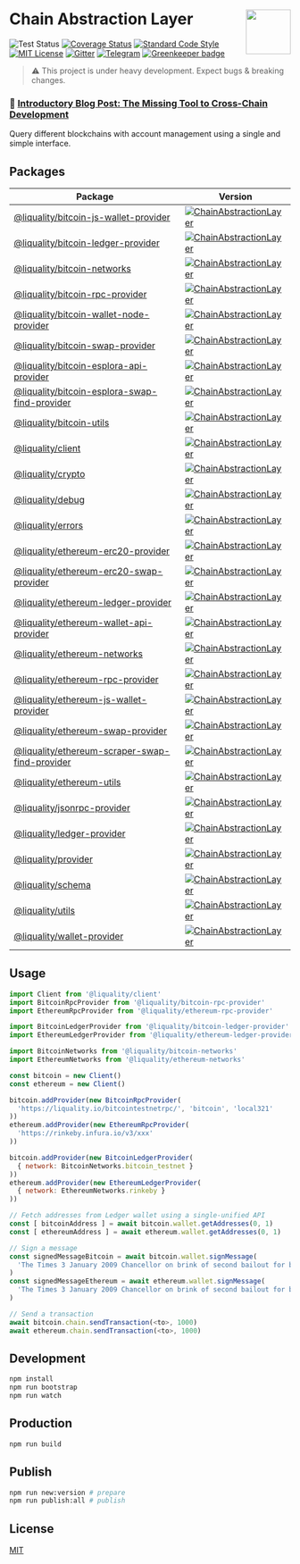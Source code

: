 # Chain Abstraction Layer <img align="right" src="https://raw.githubusercontent.com/liquality/chainabstractionlayer/master/liquality-logo.png" height="80px" />


![Test Status](https://github.com/liquality/chainabstractionlayer/workflows/test/badge.svg)
[![Coverage Status](https://coveralls.io/repos/github/liquality/chainabstractionlayer/badge.svg?branch=master)](https://coveralls.io/github/liquality/chainabstractionlayer?branch=master)
[![Standard Code Style](https://img.shields.io/badge/codestyle-standard-brightgreen.svg)](https://github.com/standard/standard)
[![MIT License](https://img.shields.io/badge/license-MIT-brightgreen.svg)](./LICENSE.md)
[![Gitter](https://img.shields.io/gitter/room/liquality/Lobby.svg)](https://gitter.im/liquality/Lobby?source=orgpage)
[![Telegram](https://img.shields.io/badge/chat-on%20telegram-blue.svg)](https://t.me/Liquality) [![Greenkeeper badge](https://badges.greenkeeper.io/liquality/chainabstractionlayer.svg)](https://greenkeeper.io/)

> :warning: This project is under heavy development. Expect bugs & breaking changes.

### :pencil: [Introductory Blog Post: The Missing Tool to Cross-Chain Development](https://medium.com/liquality/the-missing-tool-to-cross-chain-development-2ebfe898efa1)

Query different blockchains with account management using a single and simple interface.

## Packages

|Package|Version|
|---|---|
|[@liquality/bitcoin-js-wallet-provider](./packages/bitcoin-js-wallet-provider)|[![ChainAbstractionLayer](https://img.shields.io/npm/v/@liquality/bitcoin-js-wallet-provider.svg)](https://npmjs.com/package/@liquality/bitcoin-js-wallet-provider)|
|[@liquality/bitcoin-ledger-provider](./packages/bitcoin-ledger-provider)|[![ChainAbstractionLayer](https://img.shields.io/npm/v/@liquality/bitcoin-ledger-provider.svg)](https://npmjs.com/package/@liquality/bitcoin-ledger-provider)|
|[@liquality/bitcoin-networks](./packages/bitcoin-networks)|[![ChainAbstractionLayer](https://img.shields.io/npm/v/@liquality/bitcoin-networks.svg)](https://npmjs.com/package/@liquality/bitcoin-networks)|
|[@liquality/bitcoin-rpc-provider](./packages/bitcoin-rpc-provider)|[![ChainAbstractionLayer](https://img.shields.io/npm/v/@liquality/bitcoin-rpc-provider.svg)](https://npmjs.com/package/@liquality/bitcoin-rpc-provider)|
|[@liquality/bitcoin-wallet-node-provider](./packages/bitcoin-node-wallet-provider)|[![ChainAbstractionLayer](https://img.shields.io/npm/v/@liquality/bitcoin-node-wallet-provider.svg)](https://npmjs.com/package/@liquality/bitcoin-node-wallet-provider)|
|[@liquality/bitcoin-swap-provider](./packages/bitcoin-swap-provider)|[![ChainAbstractionLayer](https://img.shields.io/npm/v/@liquality/bitcoin-swap-provider.svg)](https://npmjs.com/package/@liquality/bitcoin-swap-provider)|
|[@liquality/bitcoin-esplora-api-provider](./packages/bitcoin-esplora-api-provider)|[![ChainAbstractionLayer](https://img.shields.io/npm/v/@liquality/bitcoin-esplora-api-provider.svg)](https://npmjs.com/package/@liquality/bitcoin-esplora-api-provider)|
|[@liquality/bitcoin-esplora-swap-find-provider](./packages/bitcoin-esplora-swap-find-provider)|[![ChainAbstractionLayer](https://img.shields.io/npm/v/@liquality/bitcoin-esplora-swap-find-provider.svg)](https://npmjs.com/package/@liquality/bitcoin-esplora-swap-find-provider)|
|[@liquality/bitcoin-utils](./packages/bitcoin-utils)|[![ChainAbstractionLayer](https://img.shields.io/npm/v/@liquality/bitcoin-utils.svg)](https://npmjs.com/package/@liquality/bitcoin-utils)|
|[@liquality/client](./packages/client)|[![ChainAbstractionLayer](https://img.shields.io/npm/v/@liquality/client.svg)](https://npmjs.com/package/@liquality/client)|
|[@liquality/crypto](./packages/crypto)|[![ChainAbstractionLayer](https://img.shields.io/npm/v/@liquality/crypto.svg)](https://npmjs.com/package/@liquality/crypto)|
|[@liquality/debug](./packages/debug)|[![ChainAbstractionLayer](https://img.shields.io/npm/v/@liquality/debug.svg)](https://npmjs.com/package/@liquality/debug)|
|[@liquality/errors](./packages/errors)|[![ChainAbstractionLayer](https://img.shields.io/npm/v/@liquality/errors.svg)](https://npmjs.com/package/@liquality/errors)|
|[@liquality/ethereum-erc20-provider](./packages/ethereum-erc20-provider)|[![ChainAbstractionLayer](https://img.shields.io/npm/v/@liquality/ethereum-erc20-provider.svg)](https://npmjs.com/package/@liquality/ethereum-erc20-provider)|
|[@liquality/ethereum-erc20-swap-provider](./packages/ethereum-erc20-swap-provider)|[![ChainAbstractionLayer](https://img.shields.io/npm/v/@liquality/ethereum-erc20-swap-provider.svg)](https://npmjs.com/package/@liquality/ethereum-erc20-swap-provider)|
|[@liquality/ethereum-ledger-provider](./packages/ethereum-ledger-provider)|[![ChainAbstractionLayer](https://img.shields.io/npm/v/@liquality/ethereum-ledger-provider.svg)](https://npmjs.com/package/@liquality/ethereum-ledger-provider)|
|[@liquality/ethereum-wallet-api-provider](./packages/ethereum-wallet-api-provider)|[![ChainAbstractionLayer](https://img.shields.io/npm/v/@liquality/ethereum-wallet-api-provider.svg)](https://npmjs.com/package/@liquality/ethereum-wallet-api-provider)|
|[@liquality/ethereum-networks](./packages/ethereum-networks)|[![ChainAbstractionLayer](https://img.shields.io/npm/v/@liquality/ethereum-networks.svg)](https://npmjs.com/package/@liquality/ethereum-networks)|
|[@liquality/ethereum-rpc-provider](./packages/ethereum-rpc-provider)|[![ChainAbstractionLayer](https://img.shields.io/npm/v/@liquality/ethereum-rpc-provider.svg)](https://npmjs.com/package/@liquality/ethereum-rpc-provider)|
|[@liquality/ethereum-js-wallet-provider](./packages/ethereum-js-wallet-provider)|[![ChainAbstractionLayer](https://img.shields.io/npm/v/@liquality/ethereum-js-wallet-provider.svg)](https://npmjs.com/package/@liquality/ethereum-js-wallet-provider)|
|[@liquality/ethereum-swap-provider](./packages/ethereum-swap-provider)|[![ChainAbstractionLayer](https://img.shields.io/npm/v/@liquality/ethereum-swap-provider.svg)](https://npmjs.com/package/@liquality/ethereum-swap-provider)|
|[@liquality/ethereum-scraper-swap-find-provider](./packages/ethereum-scraper-swap-find-provider)|[![ChainAbstractionLayer](https://img.shields.io/npm/v/@liquality/ethereum-scraper-swap-find-provider.svg)](https://npmjs.com/package/@liquality/ethereum-scraper-swap-find-provider)|
|[@liquality/ethereum-utils](./packages/ethereum-utils)|[![ChainAbstractionLayer](https://img.shields.io/npm/v/@liquality/ethereum-utils.svg)](https://npmjs.com/package/@liquality/ethereum-utils)|
|[@liquality/jsonrpc-provider](./packages/jsonrpc-provider)|[![ChainAbstractionLayer](https://img.shields.io/npm/v/@liquality/jsonrpc-provider.svg)](https://npmjs.com/package/@liquality/jsonrpc-provider)|
|[@liquality/ledger-provider](./packages/ledger-provider)|[![ChainAbstractionLayer](https://img.shields.io/npm/v/@liquality/ledger-provider.svg)](https://npmjs.com/package/@liquality/ledger-provider)|
|[@liquality/provider](./packages/provider)|[![ChainAbstractionLayer](https://img.shields.io/npm/v/@liquality/provider.svg)](https://npmjs.com/package/@liquality/provider)|
|[@liquality/schema](./packages/schema)|[![ChainAbstractionLayer](https://img.shields.io/npm/v/@liquality/schema.svg)](https://npmjs.com/package/@liquality/schema)|
|[@liquality/utils](./packages/utils)|[![ChainAbstractionLayer](https://img.shields.io/npm/v/@liquality/utils.svg)](https://npmjs.com/package/@liquality/utils)|
|[@liquality/wallet-provider](./packages/wallet-provider)|[![ChainAbstractionLayer](https://img.shields.io/npm/v/@liquality/wallet-provider.svg)](https://npmjs.com/package/@liquality/wallet-provider)|


## Usage

```javascript
import Client from '@liquality/client'
import BitcoinRpcProvider from '@liquality/bitcoin-rpc-provider'
import EthereumRpcProvider from '@liquality/ethereum-rpc-provider'

import BitcoinLedgerProvider from '@liquality/bitcoin-ledger-provider'
import EthereumLedgerProvider from '@liquality/ethereum-ledger-provider'

import BitcoinNetworks from '@liquality/bitcoin-networks'
import EthereumNetworks from '@liquality/ethereum-networks'

const bitcoin = new Client()
const ethereum = new Client()

bitcoin.addProvider(new BitcoinRpcProvider(
  'https://liquality.io/bitcointestnetrpc/', 'bitcoin', 'local321'
))
ethereum.addProvider(new EthereumRpcProvider(
  'https://rinkeby.infura.io/v3/xxx'
))

bitcoin.addProvider(new BitcoinLedgerProvider(
  { network: BitcoinNetworks.bitcoin_testnet }
))
ethereum.addProvider(new EthereumLedgerProvider(
  { network: EthereumNetworks.rinkeby }
))

// Fetch addresses from Ledger wallet using a single-unified API
const [ bitcoinAddress ] = await bitcoin.wallet.getAddresses(0, 1)
const [ ethereumAddress ] = await ethereum.wallet.getAddresses(0, 1)

// Sign a message
const signedMessageBitcoin = await bitcoin.wallet.signMessage(
  'The Times 3 January 2009 Chancellor on brink of second bailout for banks', bitcoinAddress
)
const signedMessageEthereum = await ethereum.wallet.signMessage(
  'The Times 3 January 2009 Chancellor on brink of second bailout for banks', ethereumAddress
)

// Send a transaction
await bitcoin.chain.sendTransaction(<to>, 1000)
await ethereum.chain.sendTransaction(<to>, 1000)
```


## Development

```bash
npm install
npm run bootstrap
npm run watch
```


## Production

```bash
npm run build
```


## Publish

```bash
npm run new:version # prepare
npm run publish:all # publish
```


## License

[MIT](./LICENSE.md)
